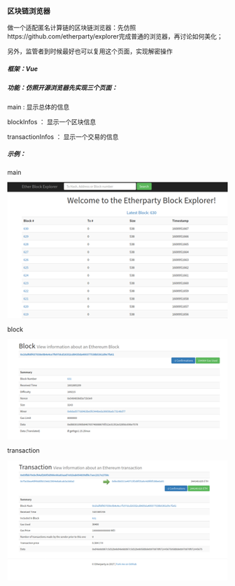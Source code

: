 ### 区块链浏览器

做一个适配匿名计算链的区块链浏览器：先仿照https://github.com/etherparty/explorer完成普通的浏览器，再讨论如何美化；

另外，监管者到时候最好也可以复用这个页面，实现解密操作

##### 框架：Vue

##### 功能：仿照开源浏览器先实现三个页面：

main :  显示总体的信息

blockInfos ： 显示一个区块信息

transactionInfos ： 显示一个交易的信息

##### 示例：

main

![](./img/main.png)

block

![](./img/block.png)

transaction

![](./img/transaction.png)